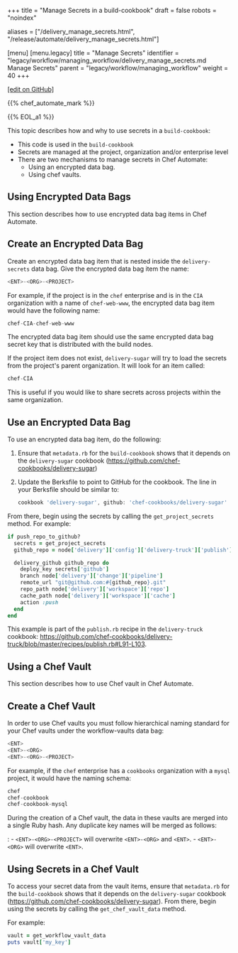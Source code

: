 +++
title = "Manage Secrets in a build-cookbook"
draft = false
robots = "noindex"

aliases = ["/delivery_manage_secrets.html", "/release/automate/delivery_manage_secrets.html"]

[menu]
  [menu.legacy]
    title = "Manage Secrets"
    identifier = "legacy/workflow/managing_workflow/delivery_manage_secrets.md Manage Secrets"
    parent = "legacy/workflow/managing_workflow"
    weight = 40
+++

[\[edit on GitHub\]](https://github.com/chef/chef-web-docs/blob/master/content/delivery_manage_secrets.md)

{{% chef_automate_mark %}}

{{% EOL_a1 %}}

This topic describes how and why to use secrets in a `build-cookbook`:

- This code is used in the `build-cookbook`
- Secrets are managed at the project, organization and/or enterprise
    level
- There are two mechanisms to manage secrets in Chef Automate:
  - Using an encrypted data bag.
  - Using chef vaults.

## Using Encrypted Data Bags

This section describes how to use encrypted data bag items in Chef
Automate.

## Create an Encrypted Data Bag

Create an encrypted data bag item that is nested inside the
`delivery-secrets` data bag. Give the encrypted data bag item the name:

``` javascript
<ENT>-<ORG>-<PROJECT>
```

For example, if the project is in the `chef` enterprise and is in the
`CIA` organization with a name of `chef-web-www`, the encrypted data bag
item would have the following name:

``` javascript
chef-CIA-chef-web-www
```

The encrypted data bag item should use the same encrypted data bag
secret key that is distributed with the build nodes.

If the project item does not exist, `delivery-sugar` will try to load
the secrets from the project's parent organization. It will look for an
item called:

``` javascript
chef-CIA
```

This is useful if you would like to share secrets across projects within
the same organization.

## Use an Encrypted Data Bag

To use an encrypted data bag item, do the following:

1. Ensure that `metadata.rb` for the `build-cookbook` shows that it
    depends on the `delivery-sugar` cookbook
    (<https://github.com/chef-cookbooks/delivery-sugar>)

2. Update the Berksfile to point to GitHub for the cookbook. The line
    in your Berksfile should be similar to:

    ``` javascript
    cookbook 'delivery-sugar', github: 'chef-cookbooks/delivery-sugar'
    ```

From there, begin using the secrets by calling the `get_project_secrets`
method. For example:

``` ruby
if push_repo_to_github?
  secrets = get_project_secrets
  github_repo = node['delivery']['config']['delivery-truck']['publish']['github']

  delivery_github github_repo do
    deploy_key secrets['github']
    branch node['delivery']['change']['pipeline']
    remote_url "git@github.com:#{github_repo}.git"
    repo_path node['delivery']['workspace']['repo']
    cache_path node['delivery']['workspace']['cache']
    action :push
  end
end
```

This example is part of the `publish.rb` recipe in the `delivery-truck`
cookbook:
<https://github.com/chef-cookbooks/delivery-truck/blob/master/recipes/publish.rb#L91-L103>.

## Using a Chef Vault

This section describes how to use Chef vault in Chef Automate.

## Create a Chef Vault

In order to use Chef vaults you must follow hierarchical naming standard
for your Chef vaults under the <span
class="title-ref">workflow-vaults</span> data bag:

``` javascript
<ENT>
<ENT>-<ORG>
<ENT>-<ORG>-<PROJECT>
```

For example, if the `chef` enterprise has a `cookbooks` organization
with a `mysql` project, it would have the naming schema:

``` javascript
chef
chef-cookbook
chef-cookbook-mysql
```

During the creation of a Chef vault, the data in these vaults are merged into a single Ruby hash. Any duplicate key names will be merged as follows:

:   -   `<ENT>-<ORG>-<PROJECT>` will overwrite `<ENT>-<ORG>` and
        `<ENT>`.
    -   `<ENT>-<ORG>` will overwrite `<ENT>`.

## Using Secrets in a Chef Vault

To access your secret data from the vault items, ensure that
`metadata.rb` for the `build-cookbook` shows that it depends on the
`delivery-sugar` cookbook
(<https://github.com/chef-cookbooks/delivery-sugar>). From there, begin
using the secrets by calling the `get_chef_vault_data` method.

For example:

``` ruby
vault = get_workflow_vault_data
puts vault['my_key']
```
